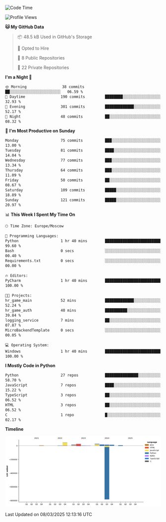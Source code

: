 <!--START_SECTION:waka-->
![Code Time](http://img.shields.io/badge/Code%20Time-613%20hrs%2054%20mins-blue)

![Profile Views](http://img.shields.io/badge/Profile%20Views-1-blue)

**🐱 My GitHub Data** 

> 📦 48.5 kB Used in GitHub's Storage 
 > 
> 💼 Opted to Hire
 > 
> 📜 8 Public Repositories 
 > 
> 🔑 22 Private Repositories 
 > 
**I'm a Night 🦉** 

```text
🌞 Morning                38 commits          ██░░░░░░░░░░░░░░░░░░░░░░░   06.59 % 
🌆 Daytime                190 commits         ████████░░░░░░░░░░░░░░░░░   32.93 % 
🌃 Evening                301 commits         █████████████░░░░░░░░░░░░   52.17 % 
🌙 Night                  48 commits          ██░░░░░░░░░░░░░░░░░░░░░░░   08.32 % 
```
📅 **I'm Most Productive on Sunday** 

```text
Monday                   75 commits          ███░░░░░░░░░░░░░░░░░░░░░░   13.00 % 
Tuesday                  81 commits          ████░░░░░░░░░░░░░░░░░░░░░   14.04 % 
Wednesday                77 commits          ███░░░░░░░░░░░░░░░░░░░░░░   13.34 % 
Thursday                 64 commits          ███░░░░░░░░░░░░░░░░░░░░░░   11.09 % 
Friday                   50 commits          ██░░░░░░░░░░░░░░░░░░░░░░░   08.67 % 
Saturday                 109 commits         █████░░░░░░░░░░░░░░░░░░░░   18.89 % 
Sunday                   121 commits         █████░░░░░░░░░░░░░░░░░░░░   20.97 % 
```


📊 **This Week I Spent My Time On** 

```text
🕑︎ Time Zone: Europe/Moscow

💬 Programming Languages: 
Python                   1 hr 40 mins        █████████████████████████   99.60 % 
Bash                     0 secs              ░░░░░░░░░░░░░░░░░░░░░░░░░   00.40 % 
Requirements.txt         0 secs              ░░░░░░░░░░░░░░░░░░░░░░░░░   00.00 % 

🔥 Editors: 
PyCharm                  1 hr 40 mins        █████████████████████████   100.00 % 

🐱‍💻 Projects: 
hr_game_main             52 mins             █████████████░░░░░░░░░░░░   52.24 % 
hr_game_auth             40 mins             ██████████░░░░░░░░░░░░░░░   39.84 % 
logging_service          7 mins              ██░░░░░░░░░░░░░░░░░░░░░░░   07.87 % 
MicroBackendTemplate     0 secs              ░░░░░░░░░░░░░░░░░░░░░░░░░   00.05 % 

💻 Operating System: 
Windows                  1 hr 40 mins        █████████████████████████   100.00 % 
```

**I Mostly Code in Python** 

```text
Python                   27 repos            ███████████████░░░░░░░░░░   58.70 % 
JavaScript               7 repos             ████░░░░░░░░░░░░░░░░░░░░░   15.22 % 
TypeScript               3 repos             ██░░░░░░░░░░░░░░░░░░░░░░░   06.52 % 
HTML                     3 repos             ██░░░░░░░░░░░░░░░░░░░░░░░   06.52 % 
C                        1 repo              █░░░░░░░░░░░░░░░░░░░░░░░░   02.17 % 
```



**Timeline**

![Lines of Code chart](https://raw.githubusercontent.com/adlemx/adlemx/main/assets/bar_graph.png)


 Last Updated on 08/03/2025 12:13:16 UTC
<!--END_SECTION:waka-->
